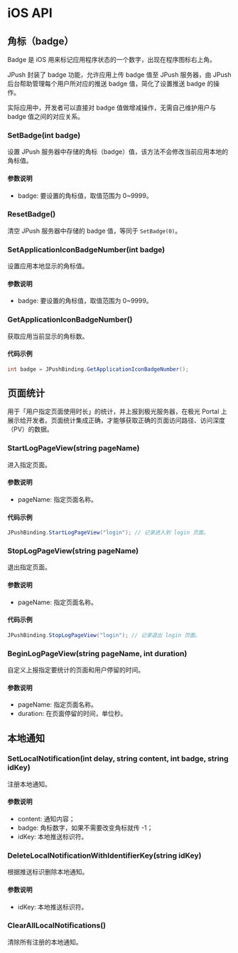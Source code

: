 # iOS API

## 角标（badge）

Badge 是 iOS 用来标记应用程序状态的一个数字，出现在程序图标右上角。

JPush 封装了 badge 功能，允许应用上传 badge 值至 JPush 服务器，由 JPush 后台帮助管理每个用户所对应的推送 badge 值，简化了设置推送 badge 的操作。

实际应用中，开发者可以直接对 badge 值做增减操作，无需自己维护用户与 badge 值之间的对应关系。

### SetBadge(int badge)

设置 JPush 服务器中存储的角标（badge）值，该方法不会修改当前应用本地的角标值。

#### 参数说明

- badge: 要设置的角标值，取值范围为 0~9999。

### ResetBadge()

清空 JPush 服务器中存储的 badge 值，等同于 `SetBadge(0)`。

### SetApplicationIconBadgeNumber(int badge)

设置应用本地显示的角标值。

#### 参数说明

- badge: 要设置的角标值，取值范围为 0~9999。

### GetApplicationIconBadgeNumber()

获取应用当前显示的角标数。

#### 代码示例

```csharp
int badge = JPushBinding.GetApplicationIconBadgeNumber();
```

## 页面统计

用于「用户指定页面使用时长」的统计，并上报到极光服务器，在极光 Portal 上展示给开发者。页面统计集成正确，才能够获取正确的页面访问路径、访问深度（PV）的数据。

### StartLogPageView(string pageName)

进入指定页面。

#### 参数说明

- pageName: 指定页面名称。

#### 代码示例

```csharp
JPushBinding.StartLogPageView("login"); // 记录进入到 login 页面。
```

### StopLogPageView(string pageName)

退出指定页面。

#### 参数说明

- pageName: 指定页面名称。

#### 代码示例

```csharp
JPushBinding.StopLogPageView("login"); // 记录退出 login 页面。
```

### BeginLogPageView(string pageName, int duration)

自定义上报指定要统计的页面和用户停留的时间。

#### 参数说明

- pageName: 指定页面名称。
- duration: 在页面停留的时间，单位秒。

## 本地通知

### SetLocalNotification(int delay, string content, int badge, string idKey)

注册本地通知。

#### 参数说明

- content: 通知内容；
- badge: 角标数字，如果不需要改变角标就传 -1；
- idKey: 本地推送标识符。

### DeleteLocalNotificationWithIdentifierKey(string idKey)

根据推送标识删除本地通知。

#### 参数说明

- idKey: 本地推送标识符。

### ClearAllLocalNotifications()

清除所有注册的本地通知。